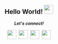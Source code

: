 <h2 align="center">Hello World! <img src="https://github.com/masokky/masokky/blob/master/assets/Hi.gif" width="30px"></h2>

<p align="center">
  <i><b>Let's connect!</b></i>

  <p align="center">
    <a href="https://www.linkedin.com/in/masokky/" target="_blank" alt="Linkedin"><img src="https://github.com/masokky/masokky/blob/master/assets/linkedin.png" height="30" width="30"></a>&nbsp;
    <a href="https://www.instagram.com/masokky_" target="_blank" alt="Instagram"><img src="https://github.com/masokky/masokky/blob/master/assets/instagram.png" height="30" width="30"></a>&nbsp;
     <a href="https://t.me/at_masokky" target="_blank" alt="Telegram"><img src="https://github.com/masokky/masokky/blob/master/assets/telegram.png" height="30" width="30"></a>&nbsp;
     <a href="https://masokky.com/" target="_blank" alt="Mas Okky"><img src="https://github.com/masokky/masokky/blob/master/assets/globe.png" height="30" width="30"></a><br>
  </p>
</p>
